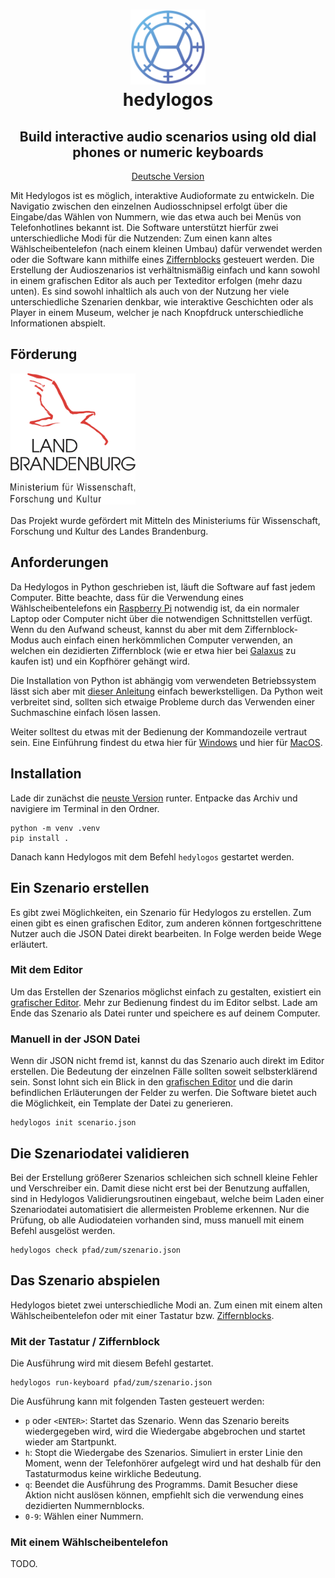 <div align="center" style="border-bottom: none">
  <h1>
    <img src="misc/logo.png" width="120"/>
    <br>
    hedylogos
  </h1>
  <h2>Build interactive audio scenarios using old dial phones or numeric keyboards</h2>
  <p><a href="README-de.md">Deutsche Version</a></p>
</div>

Mit Hedylogos ist es möglich, interaktive Audioformate zu entwickeln. Die Navigatio zwischen den einzelnen Audiosschnipsel erfolgt über die Eingabe/das Wählen von Nummern, wie das etwa auch bei Menüs von Telefonhotlines bekannt ist. Die Software unterstützt hierfür zwei unterschiedliche Modi für die Nutzenden: Zum einen kann altes Wählscheibentelefon (nach einem kleinen Umbau) dafür verwendet werden oder die Software kann mithilfe eines [Ziffernblocks](https://de.wikipedia.org/wiki/Ziffernblock) gesteuert werden. Die Erstellung der Audioszenarios ist verhältnismäßig einfach und kann sowohl in einem grafischen Editor als auch per Texteditor erfolgen (mehr dazu unten). Es sind sowohl inhaltlich als auch von der Nutzung her viele unterschiedliche Szenarien denkbar, wie interaktive Geschichten oder als Player in einem Museum, welcher je nach Knopfdruck unterschiedliche Informationen abspielt.


## Förderung

<img alt="Logo des Ministeriums für Wissenschaft Forschung und Kultur des Landes Brandenburg" src="misc/mwfk.png" width="200" style="align:left"/>

Das Projekt wurde gefördert mit Mitteln des Ministeriums für Wissenschaft, Forschung und Kultur des Landes Brandenburg.


## Anforderungen

Da Hedylogos in Python geschrieben ist, läuft die Software auf fast jedem Computer. Bitte beachte, dass für die Verwendung eines Wählscheibentelefons ein [Raspberry Pi](https://en.wikipedia.org/wiki/Raspberry_Pi) notwendig ist, da ein normaler Laptop oder Computer nicht über die notwendigen Schnittstellen verfügt. Wenn du den Aufwand scheust, kannst du aber mit dem Ziffernblock-Modus auch einfach einen herkömmlichen Computer verwenden, an welchen ein dezidierten Ziffernblock (wie er etwa hier bei [Galaxus](https://www.galaxus.de/de/s1/product/logilink-id0120-nummernblock-kabellos-tastatur-12817754) zu kaufen ist) und ein Kopfhörer gehängt wird.

Die Installation von Python ist abhängig vom verwendeten Betriebssystem lässt sich aber mit [dieser Anleitung](https://python.land/installing-python) einfach bewerkstelligen. Da Python weit verbreitet sind, sollten sich etwaige Probleme durch das Verwenden einer Suchmaschine einfach lösen lassen.

Weiter solltest du etwas mit der Bedienung der Kommandozeile vertraut sein. Eine Einführung findest du etwa hier für [Windows](https://www.makeuseof.com/tag/a-beginners-guide-to-the-windows-command-line/) und hier für [MacOS](https://www.makeuseof.com/tag/beginners-guide-mac-terminal/).


## Installation

Lade dir zunächst die [neuste Version](https://github.com/72nd/hedylogos/releases/latest) runter. Entpacke das Archiv und navigiere im Terminal in den Ordner.

```
python -m venv .venv
pip install .
```

Danach kann Hedylogos mit dem Befehl `hedylogos` gestartet werden.


## Ein Szenario erstellen

Es gibt zwei Möglichkeiten, ein Szenario für Hedylogos zu erstellen. Zum einen gibt es einen grafischen Editor, zum anderen können fortgeschrittene Nutzer auch die JSON Datei direkt bearbeiten. In Folge werden beide Wege erläutert.


### Mit dem Editor

Um das Erstellen der Szenarios möglichst einfach zu gestalten, existiert ein [grafischer Editor](https://72nd.github.io/hedylogos/editor/). Mehr zur Bedienung findest du im Editor selbst. Lade am Ende das Szenario als Datei runter und speichere es auf deinem Computer.


### Manuell in der JSON Datei

Wenn dir JSON nicht fremd ist, kannst du das Szenario auch direkt im Editor erstellen. Die Bedeutung der einzelnen Fälle sollten soweit selbsterklärend sein. Sonst lohnt sich ein Blick in den [grafischen Editor](https://72nd.github.io/hedylogos/editor/) und die darin befindlichen Erläuterungen der Felder zu werfen. Die Software bietet auch die Möglichkeit, ein Template der Datei zu generieren.

```
hedylogos init scenario.json
```


## Die Szenariodatei validieren

Bei der Erstellung größerer Szenarios schleichen sich schnell kleine Fehler und Verschreiber ein. Damit diese nicht erst bei der Benutzung auffallen, sind in Hedylogos Validierungsroutinen eingebaut, welche beim Laden einer Szenariodatei automatisiert die allermeisten Probleme erkennen. Nur die Prüfung, ob alle Audiodateien vorhanden sind, muss manuell mit einem Befehl ausgelöst werden.

```
hedylogos check pfad/zum/szenario.json
```


## Das Szenario abspielen

Hedylogos bietet zwei unterschiedliche Modi an. Zum einen mit einem alten Wählscheibentelefon oder mit einer Tastatur bzw. [Ziffernblocks](https://de.wikipedia.org/wiki/Ziffernblock).


### Mit der Tastatur / Ziffernblock

Die Ausführung wird mit diesem Befehl gestartet.

```
hedylogos run-keyboard pfad/zum/szenario.json
```

Die Ausführung kann mit folgenden Tasten gesteuert werden:

- `p` oder `<ENTER>`: Startet das Szenario. Wenn das Szenario bereits wiedergegeben wird, wird die Wiedergabe abgebrochen und startet wieder am Startpunkt.
- `h`: Stopt die Wiedergabe des Szenarios. Simuliert in erster Linie den Moment, wenn der Telefonhörer aufgelegt wird und hat deshalb für den Tastaturmodus keine wirkliche Bedeutung.
- `q`: Beendet die Ausführung des Programms. Damit Besucher diese Aktion nicht auslösen können, empfiehlt sich die verwendung eines dezidierten Nummernblocks.
- `0-9`: Wählen einer Nummern.


### Mit einem Wählscheibentelefon

TODO.
